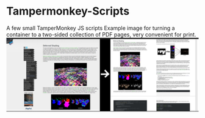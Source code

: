 # Tampermonkey-Scripts
A few small TamperMonkey JS scripts 
Example image for turning a container to a two-sided collection of PDF pages, very convenient for print. 
![Example](example.png)
